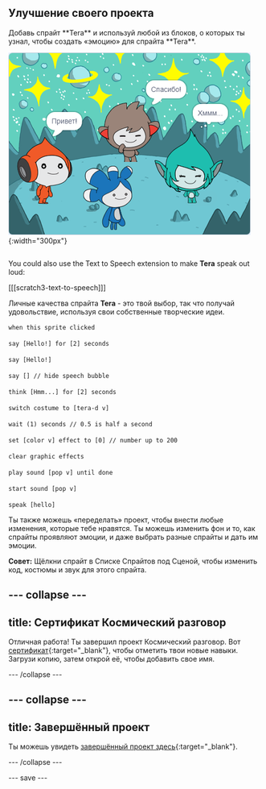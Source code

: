 ## Улучшение своего проекта

<div style="display: flex; flex-wrap: wrap">
<div style="flex-basis: 200px; flex-grow: 1; margin-right: 15px;">
Добавь спрайт **Tera** и используй любой из блоков, о которых ты узнал, чтобы создать «эмоцию» для спрайта **Tera**.
</div>
<div>

![Спрайт Tera на Сцене.](images/tera-step.png){:width="300px"}

</div>
</div>

You could also use the Text to Speech extension to make **Tera** speak out loud:

[[[scratch3-text-to-speech]]]

Личные качества спрайта **Tera** - это твой выбор, так что получай удовольствие, используя свои собственные творческие идеи.

```blocks3
when this sprite clicked

say [Hello!] for [2] seconds

say [Hello!]

say [] // hide speech bubble

think [Hmm...] for [2] seconds

switch costume to [tera-d v]

wait (1) seconds // 0.5 is half a second

set [color v] effect to [0] // number up to 200

clear graphic effects

play sound [pop v] until done

start sound [pop v]

speak [hello]
```

Ты также можешь «переделать» проект, чтобы внести любые изменения, которые тебе нравятся. Ты можешь изменить фон и то, как спрайты проявляют эмоции, и даже выбрать разные спрайты и дать им эмоции.

**Совет:** Щёлкни спрайт в Списке Спрайтов под Сценой, чтобы изменить код, костюмы и звук для этого спрайта.

--- collapse ---
---
title: Сертификат Космический разговор
---

Отличная работа! Ты завершил проект Космический разговор. Вот [сертификат](https://drive.google.com/file/d/18xx4uNIyRSty_2ujHkGDzGwTgfSGC1AF/view?usp=sharing){:target="_blank"}, чтобы отметить твои новые навыки. Загрузи копию, затем открой её, чтобы добавить свое имя.

--- /collapse ---

--- collapse ---
---
title: Завершённый проект
---

Ты можешь увидеть [завершённый проект здесь](https://scratch.mit.edu/projects/599532263/){:target="_blank"}.

--- /collapse ---

--- save ---
